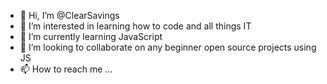 - 👋 Hi, I’m @ClearSavings
- 👀 I’m interested in learning how to code and all things IT
- 🌱 I’m currently learning JavaScript
- 💞️ I’m looking to collaborate on any beginner open source projects using JS
- 📫 How to reach me ...

<!---
ClearSavings/ClearSavings is a ✨ special ✨ repository because its `README.md` (this file) appears on your GitHub profile.
You can click the Preview link to take a look at your changes.
--->
